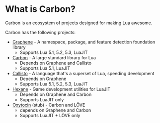 # What is Carbon?
Carbon is an ecosystem of projects designed for making Lua awesome.

Carbon has the following projects:
- [Graphene](https://github.com/lua-carbon/graphene) - A namespace, package, and feature detection foundation library
	- Supports Lua 5.1, 5.2, 5.3, LuaJIT
- [Carbon](https://github.com/lua-carbon/carbon) - A large standard library for Lua
	- Depends on Graphene and Callisto
	- Supports Lua 5.1, LuaJIT
- [Callisto](https://github.com/lua-carbon/callisto) - A language that's a superset of Lua, speeding development
	- Depends on Graphene
	- Supports Lua 5.1, 5.2, 5.3, LuaJIT
- [Hexane](https://github.com/lua-carbon/hexane) - Game development utilities for LuaJIT
	- Depends on Graphene and Carbon
	- Supports LuaJIT only
- [Oxytocin](https://github.com/lua-carbon/oxytocin) (stub) - Carbon and LÖVE
	- depends on Graphene and Carbon
	- Supports LuaJIT + LÖVE only
